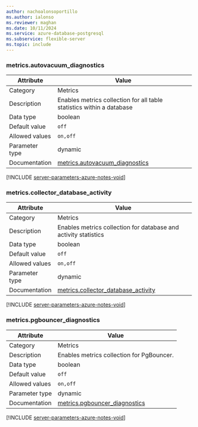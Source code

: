 ```yaml
---
author: nachoalonsoportillo
ms.author: ialonso
ms.reviewer: maghan
ms.date: 10/11/2024
ms.service: azure-database-postgresql
ms.subservice: flexible-server
ms.topic: include
---
```

### metrics.autovacuum_diagnostics

| Attribute      | Value                                                      |
|----------------|------------------------------------------------------------|
| Category       | Metrics  |
| Description    | Enables metrics collection for all table statistics within a database |
| Data type      | boolean   |
| Default value  | `off`         |
| Allowed values | `on,off`       |
| Parameter type | dynamic        |
| Documentation  | [metrics.autovacuum_diagnostics](https://go.microsoft.com/fwlink/?linkid=2274151)      |


[!INCLUDE [server-parameters-azure-notes-void](./server-parameters-azure-notes-void.md)]



### metrics.collector_database_activity

| Attribute      | Value                                                      |
|----------------|------------------------------------------------------------|
| Category       | Metrics  |
| Description    | Enables metrics collection for database and activity statistics       |
| Data type      | boolean   |
| Default value  | `off`         |
| Allowed values | `on,off`       |
| Parameter type | dynamic        |
| Documentation  | [metrics.collector_database_activity](https://go.microsoft.com/fwlink/?linkid=2274151) |


[!INCLUDE [server-parameters-azure-notes-void](./server-parameters-azure-notes-void.md)]



### metrics.pgbouncer_diagnostics

| Attribute      | Value                                                      |
|----------------|------------------------------------------------------------|
| Category       | Metrics  |
| Description    | Enables metrics collection for PgBouncer.                             |
| Data type      | boolean   |
| Default value  | `off`         |
| Allowed values | `on,off`       |
| Parameter type | dynamic        |
| Documentation  | [metrics.pgbouncer_diagnostics](https://go.microsoft.com/fwlink/?linkid=2274151)       |


[!INCLUDE [server-parameters-azure-notes-void](./server-parameters-azure-notes-void.md)]



